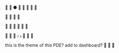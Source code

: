   ●   󱥸  󰽂  󱙃 











󰌶

󰚩






󰿠

this is the theme of this PDE? add to dashboard?
  
